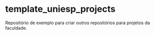 # template_uniesp_projects
Repositório de exemplo para criar outros repositórios para projetos da faculdade.
